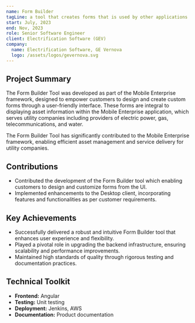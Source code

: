 ```yaml
---
name: Form Builder
tagLine: a tool that creates forms that is used by other applications
start: July, 2023
end: Nov, 2023
role: Senior Software Engineer
client: Electrification Software (GEV)
company:
  name: Electrification Software, GE Vernova
  logo: /assets/logos/gevernova.svg
---
```


## Project Summary

The Form Builder Tool was developed as part of the Mobile Enterprise framework, designed to empower
customers to design and create custom forms through a user-friendly interface. These forms are
integral to displaying asset information within the Mobile Enterprise application, which serves
utility companies including providers of electric power, gas, telecommunications, and water.

The Form Builder Tool has significantly contributed to the Mobile Enterprise framework, enabling
efficient asset management and service delivery for utility companies.

## Contributions

- Contributed the development of the Form Builder tool which enabling customers to design and
  customize forms from the UI.
- Implemented enhancements to the Desktop client, incorporating features and functionalities as per
  customer requirements.

## Key Achievements

- Successfully delivered a robust and intuitive Form Builder tool that enhances user experience and
  flexibility.
- Played a pivotal role in upgrading the backend infrastructure, ensuring scalability and
  performance improvements.
- Maintained high standards of quality through rigorous testing and documentation practices.

## Technical Toolkit

- **Frontend:** Angular
- **Testing:** Unit testing
- **Deployment:** Jenkins, AWS
- **Documentation:** Product documentation
